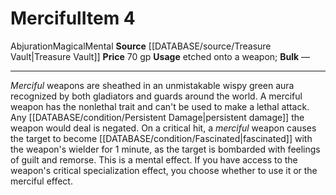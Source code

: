 ﻿---
id: '1869'
item_category: Runes
item_subcategory: Weapon Property Runes
level: '4'
name: Merciful
price: 70 gp
rarity: Common
school: Abjuration
source: '[[DATABASE/source/Treasure Vault|Treasure Vault]]'
subcategory: rune
trait:
- '[[DATABASE/trait/Abjuration|Abjuration]]'
- '[[DATABASE/trait/Magical|Magical]]'
- '[[DATABASE/trait/Mental|Mental]]'
type: Item
usage: etched onto a weapon

---
# Merciful<span class="item-type">Item 4</span>

<span class="item-trait">Abjuration</span><span class="item-trait">Magical</span><span class="item-trait">Mental</span>
**Source** [[DATABASE/source/Treasure Vault|Treasure Vault]] 
**Price** 70 gp
**Usage** etched onto a weapon; **Bulk** —

---
_Merciful_ weapons are sheathed in an unmistakable wispy green aura recognized by both gladiators and guards around the world. A merciful weapon has the nonlethal trait and can't be used to make a lethal attack. Any [[DATABASE/condition/Persistent Damage|persistent damage]] the weapon would deal is negated.
 On a critical hit, a _merciful_ weapon causes the target to become [[DATABASE/condition/Fascinated|fascinated]] with the weapon's wielder for 1 minute, as the target is bombarded with feelings of guilt and remorse. This is a mental effect. If you have access to the weapon's critical specialization effect, you choose whether to use it or the merciful effect.